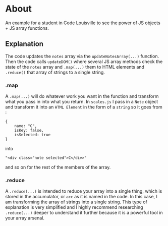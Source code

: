# About

An example for a student in Code Louisville to see the power of JS objects + JS array functions.

## Explanation

The code updates the `notes` array via the `updateNotesArray(...)` function. Then the code calls `updateDOM()` where several JS array methods check the state of the `notes` array and `.map(...)` them to HTML elements and `.reduce()` that array of strings to a single string.

### .map

A `.map(...)` will do whatever work you want in the function and transform what you pass in into what you return. In `scales.js` I pass in a `Note` object and transform it into an `HTML Element` in the form of a `string` so it goes from :

    {
        name: "C",
        isKey: false,
        isSelected: true
    }

into

    "<div class="note selected">C</div>"

and so on for the rest of the members of the array.

### .reduce

A `.reduce(...)` is intended to reduce your array into a single thing, which is stored in the accumulator, or `acc` as it is named in the code. In this case, I am transforming the array of strings into a single string. This type of explanation is very simplified and I highly recommend researching `.reduce(...)` deeper to understand it further because it is a powerful tool in your array arsenal.
